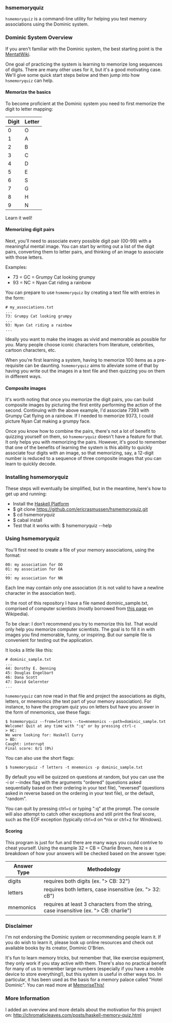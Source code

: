 ### hsmemoryquiz

`hsmemoryquiz` is a command-line utility for helping you test memory associations
using the Dominic system.


### Dominic System Overview

If you aren't familiar with the Dominic system, the best starting point is the
[MentatWiki](http://www.ludism.org/mentat/DominicSystem).

One goal of practicing the system is learning to memorize long
sequences of digits. There are many other uses for it, but it's a good
motivating case. We'll give some quick start steps below and then jump into
how `hsmemoryquiz` can help.


#### Memorize the basics

To become proficient at the Dominic system you need to first memorize the digit
to letter mapping:


| Digit | Letter |
|-------|--------|
| 0     | O      |
| 1     | A      |
| 2     | B      |
| 3     | C      |
| 4     | D      |
| 5     | E      |
| 6     | S      |
| 7     | G      |
| 8     | H      |
| 9     | N      |


Learn it well!


#### Memorizing digit pairs

Next, you'll need to associate every possible digit pair (00-99) with a
meaningful mental image. You can start by writing out a list of the digit
pairs, converting them to letter pairs, and thinking of an image to associate
with those letters.

Examples:

* 73 = GC = Grumpy Cat looking grumpy
* 93 = NC = Nyan Cat riding a rainbow

You can prepare to use `hsmemoryquiz` by creating a text file with entries in
the form:


```
# my_associations.txt
...
73: Grumpy Cat looking grumpy
...
93: Nyan Cat riding a rainbow
...
```

Ideally you want to make the images as vivid and memorable as possible for
*you*. Many people choose iconic characters from literature, celebrities,
cartoon characters, etc.

When you're first learning a system, having to memorize 100 items as a
pre-requisite can be daunting. `hsmemoryquiz` aims to alleviate some of that by
having you write out the images in a text file and then quizzing you on them
in different ways.


#### Composite images

It's worth noting that once you memorize the digit pairs, you can build
composite images by picturing the first entity performing the action of the
second. Continuing with the above example, I'd associate 7393 with Grumpy Cat
flying on a rainbow. If I needed to memorize 9373, I could picture Nyan Cat
making a grumpy face.

Once you know how to combine the pairs, there's not a lot of benefit to quizzing
yourself on them, so `hsmemoryquiz` doesn't have a feature for that. It only
helps you with memorizing the pairs. However, it's good to remember that one of
the benefits of learning the system is this ability to quickly associate four
digits with an image, so that memorizing, say, a 12-digit number is reduced to a
sequence of three composite images that you can learn to quickly decode.


### Installing hsmemoryquiz

These steps will eventually be simplified, but in the meantime, here's how to
get up and running:

* Install the [Haskell Platform](http://www.haskell.org/platform/)
* $ git clone https://github.com/ericrasmussen/hsmemoryquiz.git
* $ cd hsmemoryquiz
* $ cabal install
* Test that it works with: $ hsmemoryquiz --help


### Using hsmemoryquiz

You'll first need to create a file of your memory associations, using the
format:

```
00: my association for OO
01: my association for OA
...
99: my association for NN
```

Each line may contain only one association (it is not valid to have a newline
character in the association text).

In the root of this repository I have a file named dominic_sample.txt, comprised
of computer scientists (mostly borrowed from [this
page](https://en.wikipedia.org/wiki/List_of_computer_scientists) on Wikipedia).

To be clear: I don't recommend you try to memorize this list. That would only
help you memorize computer scientists. The goal is to fill it in with images
you find memorable, funny, or inspiring. But our sample file is convenient
for testing out the application.

It looks a little like this:

```
# dominic_sample.txt
...
44: Dorothy E. Denning
45: Douglas Engelbart
46: Dana Scott
47: David Gelernter
...
```

`hsmemoryquiz` can now read in that file and project the associations as digits,
letters, or mnemonics (the text part of your memory association). For instance,
to have the program quiz you on letters but have you answer in the form of
mnemonics, use these flags:

```console
$ hsmemoryquiz --from=letters --to=mnemonics --path=dominic_sample.txt
Welcome! Quit at any time with ":q" or by pressing ctrl-c
> HC:
We were looking for: Haskell Curry
> BD:
Caught: interrupt
Final score: 0/1 (0%)
```

You can also use the short flags:

```$ hsmemoryquiz -f letters -t mnemonics -p dominic_sample.txt```

By default you will be quizzed on questions at random, but you can use the -i or
--index flag with the arguments "ordered" (questions asked sequentially based on
their ordering in your text file), "reversed" (questions asked in reverse based
on the ordering in your text file), or the default, "random".

You can quit by pressing ctrl+c or typing ":q" at the prompt. The console
will also attempt to catch other exceptions and still print the final score,
such as the EOF exception (typically ctrl+d on *nix or ctrl+z for Windows).


#### Scoring

This program is just for fun and there are many ways you could contrive to cheat
yourself. Using the example 32 = CB = Charlie Brown, here is a breakdown of how
your answers will be checked based on the answer type:

| Answer Type | Methodology                                                    |
|-------------|----------------------------------------------------------------|
| digits      | requires both digits (ex. "> CB: 32")                           |
| letters     | requires both letters, case insensitive (ex. "> 32: cB")       |
| mnemonics   | requires at least 3 characters from the string, case insensitive (ex. "> CB: charlie")|


### Disclaimer

I'm not endorsing the Dominic system or recommending people learn it. If you do
wish to learn it, please look up online resources and check out available books
by its creator, Dominic O'Brien.

It's fun to learn memory tricks, but remember that, like exercise equipment,
they only work if you stay active with them. There's also no practical benefit
for many of us to remember large numbers (especially if you have a mobile device
to store everything!), but this system is useful in other ways too. In
particular, it has been used as the basis for a memory palace called "Hotel
Dominic". You can read more at
[MemoriseThis!](http://www.memorisethis.co.uk/techniques/images/dominic)


### More Information

I added an overview and more details about the motivation for this project
on: http://chromaticleaves.com/posts/haskell-memory-quiz.html

